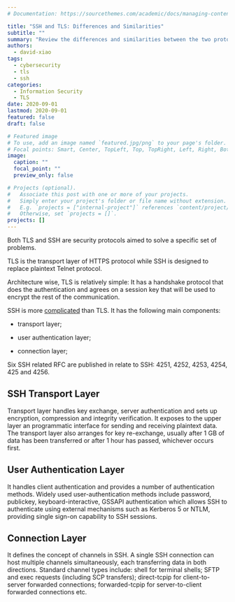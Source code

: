 ```yaml
---
# Documentation: https://sourcethemes.com/academic/docs/managing-content/

title: "SSH and TLS: Differences and Similarities"
subtitle: ""
summary: "Review the differences and similarities between the two protocols from an architecture and security perspective."
authors:
  - david-xiao
tags:
  - cybersecurity
  - tls
  - ssh
categories:
  - Information Security
  - TLS
date: 2020-09-01
lastmod: 2020-09-01
featured: false
draft: false

# Featured image
# To use, add an image named `featured.jpg/png` to your page's folder.
# Focal points: Smart, Center, TopLeft, Top, TopRight, Left, Right, BottomLeft, Bottom, BottomRight.
image:
  caption: ""
  focal_point: ""
  preview_only: false

# Projects (optional).
#   Associate this post with one or more of your projects.
#   Simply enter your project's folder or file name without extension.
#   E.g. `projects = ["internal-project"]` references `content/project/deep-learning/index.md`.
#   Otherwise, set `projects = []`.
projects: []
---
```


Both TLS and SSH are security protocols aimed to solve a specific set of problems.

TLS is the transport layer of HTTPS protocol while SSH is designed to replace plaintext Telnet protocol.

Architecture wise, TLS is relatively simple: It has a handshake protocol that does the authentication and agrees on a session key that will be used to encrypt the rest of the communication.

SSH is more [complicated](https://en.wikipedia.org/wiki/Secure_Shell#Architecture) than TLS. It has the following main components:

- transport layer;

- user authentication layer;
- connection layer;

Six SSH related RFC are published in relate to SSH: 4251, 4252, 4253, 4254, 425 and 4256.

## SSH Transport Layer

Transport layer handles key exchange, server authentication and sets up encryption, compression and integrity verification. It exposes to the upper layer an programmatic interface for sending and receiving plaintext data. The transport layer also arranges for key re-exchange, usually after 1 GB of data has been transferred or after 1 hour has passed, whichever occurs first.

## User Authentication Layer

It handles client authentication and provides a number of authentication methods. Widely used user-authentication methods include password, publickey, keyboard-interactive, GSSAPI authentication which allows SSH to authenticate using external mechanisms such as Kerberos 5 or NTLM, providing single sign-on capability to SSH sessions.

## Connection Layer

It defines the concept of channels in SSH. A single SSH connection can host multiple channels simultaneously, each transferring data in both directions. Standard channel types include: shell for terminal shells; SFTP and exec requests (including SCP transfers); direct-tcpip for client-to-server forwarded connections; forwarded-tcpip for server-to-client forwarded connections etc.
